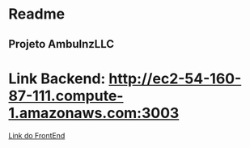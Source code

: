 <h1> Readme </h1>

## Projeto AmbulnzLLC

# Link Backend: http://ec2-54-160-87-111.compute-1.amazonaws.com:3003
<a href="http://ec2-54-160-87-111.compute-1.amazonaws.com:3000/" target="_blank">Link do FrontEnd</a>
